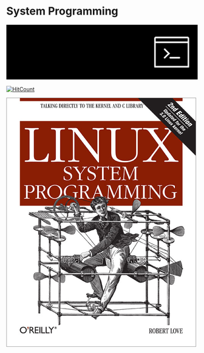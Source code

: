 # System Programming

![intoroduction](./img/sp_4.jpg)

[![HitCount](http://hits.dwyl.io/boys-be-ambitious//System_programming.svg)](http://hits.dwyl.io/boys-be-ambitious//System_programming)

![intoroduction](./img/sp_1.jpg)